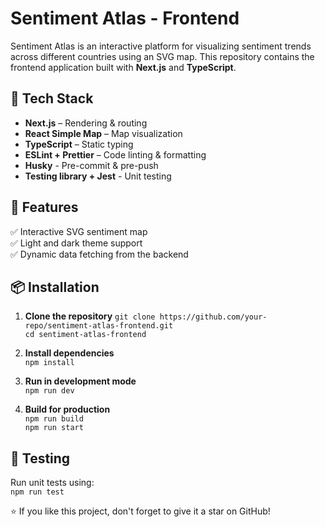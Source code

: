 # Sentiment Atlas - Frontend

Sentiment Atlas is an interactive platform for visualizing sentiment trends across different countries using an SVG map. This repository contains the frontend application built with **Next.js** and **TypeScript**.

## 🔧 Tech Stack

- **Next.js** – Rendering & routing
- **React Simple Map** – Map visualization
- **TypeScript** – Static typing
- **ESLint + Prettier** – Code linting & formatting
- **Husky** - Pre-commit & pre-push
- **Testing library + Jest** - Unit testing

## 🚀 Features

✅ Interactive SVG sentiment map  
✅ Light and dark theme support  
✅ Dynamic data fetching from the backend

## 📦 Installation

1. **Clone the repository**
   `git clone https://github.com/your-repo/sentiment-atlas-frontend.git`  
   `cd sentiment-atlas-frontend`

2. **Install dependencies**  
   `npm install`

3. **Run in development mode**  
   `npm run dev`

4. **Build for production**  
   `npm run build`  
   `npm run start`

## 🔬 Testing

Run unit tests using:  
`npm run test`

⭐ If you like this project, don't forget to give it a star on GitHub!
